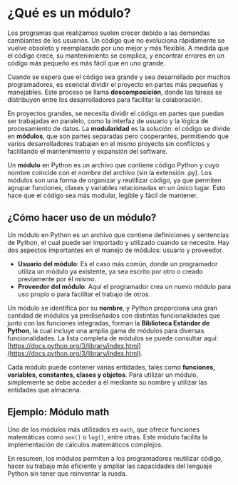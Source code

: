 # ¿Qué es un módulo?

Los programas que realizamos suelen crecer debido a las demandas cambiantes de los usuarios. Un código que no evoluciona rápidamente se vuelve obsoleto y reemplazado por uno mejor y más flexible. A medida que el código crece, su mantenimiento se complica, y encontrar errores en un código más pequeño es más fácil que en uno grande.

Cuando se espera que el código sea grande y sea desarrollado por muchos programadores, es esencial dividir el proyecto en partes más pequeñas y manejables. Este proceso se llama **descomposición**, donde las tareas se distribuyen entre los desarrolladores para facilitar la colaboración.

En proyectos grandes, se necesita dividir el código en partes que puedan ser trabajadas en paralelo, como la interfaz de usuario y la lógica de procesamiento de datos. La **modularidad** es la solución: el código se divide en **módulos**, que son partes separadas pero cooperantes, permitiendo que varios desarrolladores trabajen en el mismo proyecto sin conflictos y facilitando el mantenimiento y expansión del software.

Un **módulo** en Python es un archivo que contiene código Python y cuyo nombre coincide con el nombre del archivo (sin la extensión .py). Los módulos son una forma de organizar y reutilizar código, ya que permiten agrupar funciones, clases y variables relacionadas en un único lugar. Esto hace que el código sea más modular, legible y fácil de mantener.

## ¿Cómo hacer uso de un módulo?

Un módulo en Python es un archivo que contiene definiciones y sentencias de Python, el cual puede ser importado y utilizado cuando se necesite. Hay dos aspectos importantes en el manejo de módulos: usuario y proveedor.

* **Usuario del módulo**: Es el caso más común, donde un programador utiliza un módulo ya existente, ya sea escrito por otro o creado previamente por él mismo.
* **Proveedor del módulo**: Aquí el programador crea un nuevo módulo para uso propio o para facilitar el trabajo de otros.

Un módulo se identifica por su **nombre**, y Python proporciona una gran cantidad de módulos ya prediseñados con distintas funcionalidades que junto con las funciones integradas, forman la **Biblioteca Estándar de Python**, la cual incluye una amplia gama de módulos para diversas funcionalidades. La lista completa de módulos se puede consultar aquí: [https://docs.python.org/3/library/index.html](https://docs.python.org/3/library/index.html).

Cada módulo puede contener varias entidades, tales como **funciones, variables, constantes, clases y objetos**. Para utilizar un módulo, simplemente se debe acceder a él mediante su nombre y utilizar las entidades que almacena.

## Ejemplo: Módulo math

Uno de los módulos más utilizados es `math`, que ofrece funciones matemáticas como `sen()` o `log()`, entre otras. Este módulo facilita la implementación de cálculos matemáticos complejos.

En resumen, los módulos permiten a los programadores reutilizar código, hacer su trabajo más eficiente y ampliar las capacidades del lenguaje Python sin tener que reinventar la rueda.